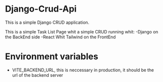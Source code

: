 # Django-Crud-Api

This is a simple Django CRUD application.

This is a simple Task List Page whit a simple CRUD running whit:
-Django on the BackEnd side
-React Whit Tailwind on the FrontEnd 

# Environment variables

- VITE_BACKEND_URL, this is neccessary in production, it should be the url of the backend server



